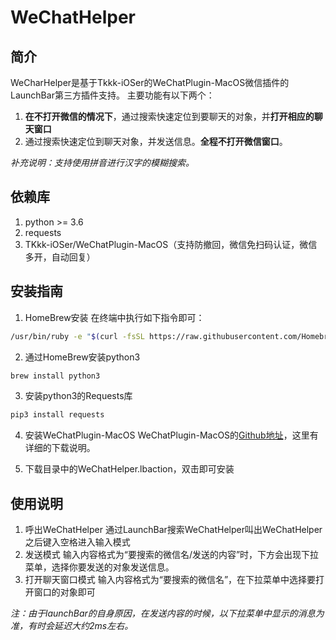 WeChatHelper
============
简介
----
WeCharHelper是基于Tkkk-iOSer的WeChatPlugin-MacOS微信插件的LaunchBar第三方插件支持。
主要功能有以下两个：
1. **在不打开微信的情况下**，通过搜索快速定位到要聊天的对象，并**打开相应的聊天窗口**
2. 通过搜索快速定位到聊天对象，并发送信息。**全程不打开微信窗口**。

*补充说明：支持使用拼音进行汉字的模糊搜索。*

依赖库
------
1. python >= 3.6
2. requests
3. TKkk-iOSer/WeChatPlugin-MacOS（支持防撤回，微信免扫码认证，微信多开，自动回复）

安装指南
--------
1. HomeBrew安装
  在终端中执行如下指令即可：
  ```bash
  /usr/bin/ruby -e "$(curl -fsSL https://raw.githubusercontent.com/Homebrew/install/master/install)"
  ```
2. 通过HomeBrew安装python3
  ```bash
  brew install python3
  ```
3. 安装python3的Requests库
  ```bash
  pip3 install requests
  ```
4. 安装WeChatPlugin-MacOS
  WeChatPlugin-MacOS的[Github地址](https://github.com/TKkk-iOSer/WeChatPlugin-MacOS)，这里有详细的下载说明。

5. 下载目录中的WeChatHelper.lbaction，双击即可安装

使用说明
--------
1. 呼出WeChatHelper
通过LaunchBar搜索WeChatHelper叫出WeChatHelper之后键入空格进入输入模式
2. 发送模式 
输入内容格式为“要搜索的微信名/发送的内容”时，下方会出现下拉菜单，选择你要发送的对象发送信息。
3. 打开聊天窗口模式
输入内容格式为“要搜索的微信名”，在下拉菜单中选择要打开窗口的对象即可

*注：由于launchBar的自身原因，在发送内容的时候，以下拉菜单中显示的消息为准，有时会延迟大约2ms左右。*

